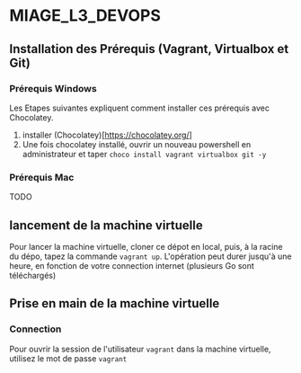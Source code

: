 # MIAGE_L3_DEVOPS

## Installation des Prérequis (Vagrant, Virtualbox et Git)

### Prérequis Windows

Les Etapes suivantes expliquent comment installer ces prérequis avec Chocolatey.

1. installer (Chocolatey)[https://chocolatey.org/]
2. Une fois chocolatey installé, ouvrir un nouveau powershell en administrateur et taper ```choco install vagrant virtualbox git -y```

### Prérequis Mac

TODO

## lancement de la machine virtuelle

Pour lancer la machine virtuelle, cloner ce dépot en local, puis, à la racine du dépo, tapez la commande ```vagrant up```. L'opération peut durer jusqu'à une heure, en fonction de votre connection internet (plusieurs Go sont téléchargés)

## Prise en main de la machine virtuelle

### Connection

Pour ouvrir la session de l'utilisateur `vagrant` dans la machine virtuelle, utilisez le mot de passe `vagrant`

### 

